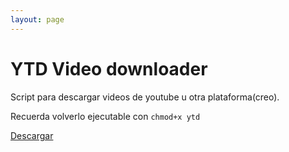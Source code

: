 ```yaml
---
layout: page
---
```

# YTD Video downloader

Script para descargar videos de youtube u otra plataforma(creo).

Recuerda volverlo ejecutable con `chmod+x ytd`

[Descargar](ytd)
